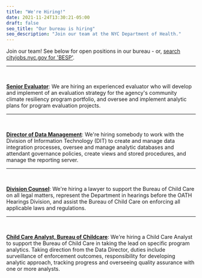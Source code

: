 ```yaml
---
title: "We're Hiring!"
date: 2021-11-24T13:30:21-05:00
draft: false
seo_title: "Our bureau is hiring"
seo_description: "Join our team at the NYC Department of Health."
---
```


Join our team! See below for open positions in our bureau - or, [search cityjobs.nyc.gov for 'BESP'](https://cityjobs.nyc.gov/jobs?q=BESP&options=&page=1).

---

<br>

[**Senior Evaluator**](https://cityjobs.nyc.gov/job/senior-evaluator-bureau-of-environmental-surveillance-and-policy-in-queens-jid-13557): We are hiring an experienced evaluator who will develop and implement of an evaluation strategy for the agency's community climate resiliency program portfolio, and oversee and implement analytic plans for program evaluation projects.

---

<br>

[**Director of Data Management**](https://cityjobs.nyc.gov/job/director-data-management-bureau-of-environmental-surveillance-and-policy-in-manhattan-jid-12559): We're hiring somebody to work with the Division of Information Technology (DIT) to create and manage data integration processes, oversee and manage analytic databases and attendant governance policies, create views and stored procedures, and manage the reporting server.

---

<br>

[**Division Counsel**](https://cityjobs.nyc.gov/job/division-counsel-bureau-of-environmental-science-and-policy-besp-in-manhattan-jid-10975): We're hiring a lawyer to support the Bureau of Child Care on all legal matters, represent the Department in hearings before the OATH Hearings Division, and assist the Bureau of Child Care on enforcing all applicable laws and regulations.

---

<br>

[**Child Care Analyst, Bureau of Childcare**](https://cityjobs.nyc.gov/job/child-care-analyst-bureau-of-childcare-in-manhattan-jid-16917): We're hiring a Child Care Analyst to support the Bureau of Child Care in taking the lead on specific program analytics. Taking direction from the Data Director, duties include surveillance of enforcement outcomes, responsibility for developing analytic approach, tracking progress and overseeing quality assurance with one or more analysts.
